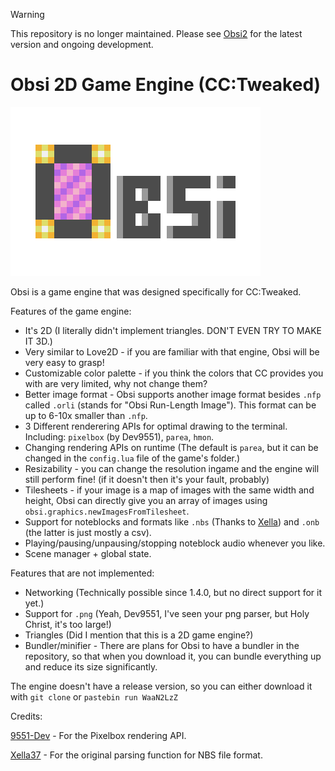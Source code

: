 > [!WARNING]
> This repository is no longer maintained. Please see [Obsi2](https://github.com/simadude/obsi2) for the latest version and ongoing development.

# Obsi 2D Game Engine (CC:Tweaked)

![Obsi logo](obsi-logo.png)

Obsi is a game engine that was designed specifically for CC:Tweaked.

Features of the game engine:
* It's 2D (I literally didn't implement triangles. DON'T EVEN TRY TO MAKE IT 3D.)
* Very similar to Love2D - if you are familiar with that engine, Obsi will be very easy to grasp!
* Customizable color palette - if you think the colors that CC provides you with are very limited, why not change them?
* Better image format - Obsi supports another image format besides `.nfp` called `.orli` (stands for "Obsi Run-Length Image"). This format can be up to 6-10x smaller than `.nfp`.
* 3 Different renderering APIs for optimal drawing to the terminal. Including: `pixelbox` (by Dev9551), `parea`, `hmon`.
* Changing rendering APIs on runtime (The default is `parea`, but it can be changed in the `config.lua` file of the game's folder.)
* Resizability - you can change the resolution ingame and the engine will still perform fine! (if it doesn't then it's your fault, probably)
* Tilesheets - if your image is a map of images with the same width and height, Obsi can directly give you an array of images using `obsi.graphics.newImagesFromTilesheet`.
* Support for noteblocks and formats like `.nbs` (Thanks to [Xella](https://github.com/Xella37/NBS-Tunes-CC)) and `.onb` (the latter is just mostly a csv).
* Playing/pausing/unpausing/stopping noteblock audio whenever you like.
* Scene manager + global state.


Features that are not implemented:
* Networking (Technically possible since 1.4.0, but no direct support for it yet.)
* Support for `.png` (Yeah, Dev9551, I've seen your png parser, but Holy Christ, it's too large!)
* Triangles (Did I mention that this is a 2D game engine?)
* Bundler/minifier - There are plans for Obsi to have a bundler in the repository, so that when you download it, you can bundle everything up and reduce its size significantly.

The engine doesn't have a release version, so you can either download it with `git clone` or `pastebin run WaaN2LzZ`

Credits:

[9551-Dev](https://github.com/9551-Dev) - For the Pixelbox rendering API.

[Xella37](https://github.com/Xella37) - For the original parsing function for NBS file format.
